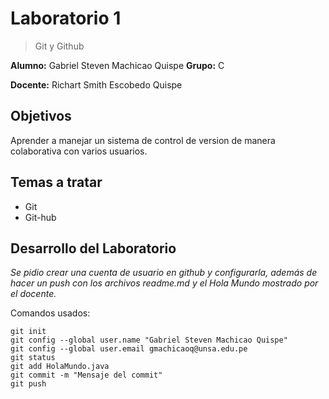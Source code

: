 # Laboratorio 1
>Git y Github  


**Alumno:** Gabriel Steven Machicao Quispe  **Grupo:** C


**Docente:** Richart Smith Escobedo Quispe
## Objetivos
Aprender a manejar un sistema de control de version de manera colaborativa con varios usuarios.
## Temas a tratar
* Git
* Git-hub
## Desarrollo del Laboratorio
_Se pidio crear una cuenta de usuario en github y configurarla, además de hacer un push con los archivos
readme.md y el Hola Mundo mostrado por el docente._

Comandos usados:
```
git init
git config --global user.name "Gabriel Steven Machicao Quispe"
git config --global user.email gmachicaoq@unsa.edu.pe
git status
git add HolaMundo.java
git commit -m "Mensaje del commit"
git push 
```




